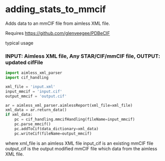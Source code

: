 # adding_stats_to_mmcif

Adds data to an mmCIF file from aimless XML file.

Requires https://github.com/glenveegee/PDBeCIF

typical usage

### INPUT: Aimless XML file, Any STAR/CIF/mmCIF file, OUTPUT: updated cifFile
```python
import aimless_xml_parser
import cif_handling

xml_file = 'input.xml'
input_mmcif = 'input.cif'
output_mmcif = 'output.cif'

ar = aimless_xml_parser.aimlessReport(xml_file=xml_file)
xml_data = ar.return_data()
if xml_data:
    pc = cif_handling.mmcifHandling(fileName=input_mmcif)
    pc.parse_mmcif()
    pc.addToCif(data_dictionary=xml_data)
    pc.writeCif(fileName=output_mmcif)
```
where
xml_file is an aimless XML file
input_cif is an existing mmCIF file
output_cif is the output modified mmCIF file which data from the aimless XML file.